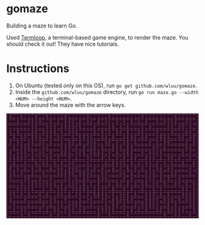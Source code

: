 # gomaze
Building a maze to learn Go.

Used [Termloop](https://github.com/JoelOtter/termloop), a terminal-based game engine, to render the maze.
You should check it out! They have nice tutorials.

# Instructions

1. On Ubuntu (tested only on this OS), run `go get github.com/wluu/gomaze`.
2. Inside the `github.com/wluu/gomaze` directory, run `go run maze.go --width <NUM> --height <NUM>`.
3. Move around the maze with the arrow keys.

![My maze](./my_maze.png)

